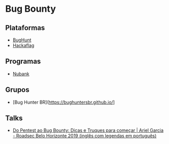 # Bug Bounty

## Plataformas

- [BugHunt](https://www.bughunt.com.br/)
- [Hackaflag](https://hackaflag.com.br/bug-bounty-pesquisadores.html)

## Programas

- [Nubank](https://hackerone.com/nubank)

## Grupos

- [Bug Hunter BR](https://bughuntersbr.github.io/]

## Talks

- [Do Pentest ao Bug Bounty: Dicas e Truques para começar | Ariel Garcia - Roadsec Belo Horizonte 2019 (inglês com legendas em português)](https://www.youtube.com/watch?v=BwbpGzbLscA)
